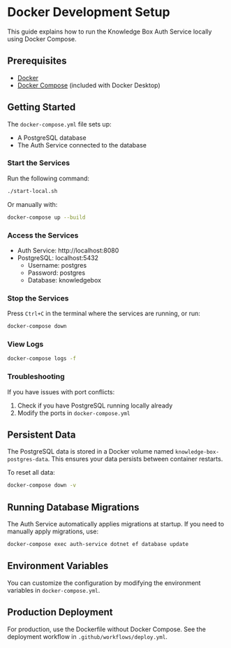 # Docker Development Setup

This guide explains how to run the Knowledge Box Auth Service locally using Docker Compose.

## Prerequisites

- [Docker](https://www.docker.com/get-started)
- [Docker Compose](https://docs.docker.com/compose/install/) (included with Docker Desktop)

## Getting Started

The `docker-compose.yml` file sets up:
- A PostgreSQL database
- The Auth Service connected to the database

### Start the Services

Run the following command:

```bash
./start-local.sh
```

Or manually with:

```bash
docker-compose up --build
```

### Access the Services

- Auth Service: http://localhost:8080
- PostgreSQL: localhost:5432
  - Username: postgres
  - Password: postgres
  - Database: knowledgebox

### Stop the Services

Press `Ctrl+C` in the terminal where the services are running, or run:

```bash
docker-compose down
```

### View Logs

```bash
docker-compose logs -f
```

### Troubleshooting

If you have issues with port conflicts:
1. Check if you have PostgreSQL running locally already
2. Modify the ports in `docker-compose.yml`

## Persistent Data

The PostgreSQL data is stored in a Docker volume named `knowledge-box-postgres-data`. This ensures your data persists between container restarts.

To reset all data:

```bash
docker-compose down -v
```

## Running Database Migrations

The Auth Service automatically applies migrations at startup. If you need to manually apply migrations, use:

```bash
docker-compose exec auth-service dotnet ef database update
```

## Environment Variables

You can customize the configuration by modifying the environment variables in `docker-compose.yml`.

## Production Deployment

For production, use the Dockerfile without Docker Compose. See the deployment workflow in `.github/workflows/deploy.yml`. 